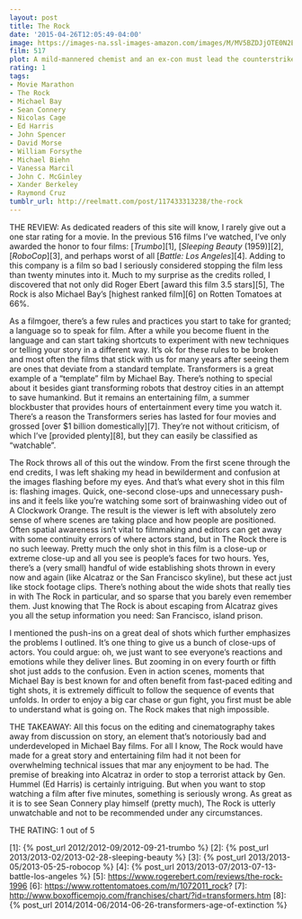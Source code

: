 ```yaml
---
layout: post
title: The Rock
date: '2015-04-26T12:05:49-04:00'
image: https://images-na.ssl-images-amazon.com/images/M/MV5BZDJjOTE0N2EtMmRlZS00NzU0LWE0ZWQtM2Q3MWMxNjcwZjBhXkEyXkFqcGdeQXVyNDk3NzU2MTQ@._V1_UX182_CR0,0,182,268_AL_.jpg
film: 517
plot: A mild-mannered chemist and an ex-con must lead the counterstrike when a rogue group of military men, led by a renegade general, threaten a nerve gas attack from Alcatraz against San Francisco.
rating: 1
tags:
- Movie Marathon
- The Rock
- Michael Bay
- Sean Connery
- Nicolas Cage
- Ed Harris
- John Spencer
- David Morse
- William Forsythe
- Michael Biehn
- Vanessa Marcil
- John C. McGinley
- Xander Berkeley
- Raymond Cruz
tumblr_url: http://reelmatt.com/post/117433313238/the-rock
---
```


THE REVIEW: As dedicated readers of this site will know, I rarely give out a one star rating for a movie. In the previous 516 films I’ve watched, I’ve only awarded the honor to four films: [*Trumbo*][1], [*Sleeping Beauty* (1959)][2], [*RoboCop*][3], and perhaps worst of all [*Battle: Los Angeles*][4]. Adding to this company is a film so bad I seriously considered stopping the film less than twenty minutes into it. Much to my surprise as the credits rolled, I discovered that not only did Roger Ebert [award this film 3.5 stars][5], The Rock is also Michael Bay’s [highest ranked film][6] on Rotten Tomatoes at 66%.

As a filmgoer, there’s a few rules and practices you start to take for granted; a language so to speak for film. After a while you become fluent in the language and can start taking shortcuts to experiment with new techniques or telling your story in a different way. It’s ok for these rules to be broken and most often the films that stick with us for many years after seeing them are ones that deviate from a standard template. Transformers is a great example of a “template” film by Michael Bay. There’s nothing to special about it besides giant transforming robots that destroy cities in an attempt to save humankind. But it remains an entertaining film, a summer blockbuster that provides hours of entertainment every time you watch it. There’s a reason the Transformers series has lasted for four movies and grossed [over $1 billion domestically][7]. They’re not without criticism, of which I’ve [provided plenty][8], but they can easily be classified as “watchable”.

The Rock throws all of this out the window. From the first scene through the end credits, I was left shaking my head in bewilderment and confusion at the images flashing before my eyes. And that’s what every shot in this film is: flashing images. Quick, one-second close-ups and unnecessary push-ins and it feels like you’re watching some sort of brainwashing video out of A Clockwork Orange. The result is the viewer is left with absolutely zero sense of where scenes are taking place and how people are positioned. Often spatial awareness isn’t vital to filmmaking and editors can get away with some continuity errors of where actors stand, but in The Rock there is no such leeway. Pretty much the only shot in this film is a close-up or extreme close-up and all you see is people’s faces for two hours. Yes, there’s a (very small) handful of wide establishing shots thrown in every now and again (like Alcatraz or the San Francisco skyline), but these act just like stock footage clips. There’s nothing about the wide shots that really ties in with The Rock in particular, and so sparse that you barely even remember them. Just knowing that The Rock is about escaping from Alcatraz gives you all the setup information you need: San Francisco, island prison.

I mentioned the push-ins on a great deal of shots which further emphasizes the problems I outlined. It’s one thing to give us a bunch of close-ups of actors. You could argue: oh, we just want to see everyone’s reactions and emotions while they deliver lines. But zooming in on every fourth or fifth shot just adds to the confusion. Even in action scenes, moments that Michael Bay is best known for and often benefit from fast-paced editing and tight shots, it is extremely difficult to follow the sequence of events that unfolds. In order to enjoy a big car chase or gun fight, you first must be able to understand what is going on. The Rock makes that nigh impossible.

THE TAKEAWAY: All this focus on the editing and cinematography takes away from discussion on story, an element that’s notoriously bad and underdeveloped in Michael Bay films. For all I know, The Rock would have made for a great story and entertaining film had it not been for overwhelming technical issues that mar any enjoyment to be had. The premise of breaking into Alcatraz in order to stop a terrorist attack by Gen. Hummel (Ed Harris) is certainly intriguing. But when you want to stop watching a film after five minutes, something is seriously wrong. As great as it is to see Sean Connery play himself (pretty much), The Rock is utterly unwatchable and not to be recommended under any circumstances.

THE RATING: 1 out of 5

[1]: {% post_url 2012/2012-09/2012-09-21-trumbo %}
[2]: {% post_url 2013/2013-02/2013-02-28-sleeping-beauty %}
[3]: {% post_url 2013/2013-05/2013-05-25-robocop %}
[4]: {% post_url 2013/2013-07/2013-07-13-battle-los-angeles %}
[5]: https://www.rogerebert.com/reviews/the-rock-1996
[6]: https://www.rottentomatoes.com/m/1072011_rock?
[7]: http://www.boxofficemojo.com/franchises/chart/?id=transformers.htm
[8]: {% post_url 2014/2014-06/2014-06-26-transformers-age-of-extinction %}